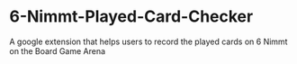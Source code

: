 # 6-Nimmt-Played-Card-Checker
A google extension that helps users to record the played cards on 6 Nimmt on the Board Game Arena
